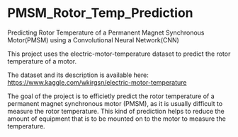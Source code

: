 # PMSM_Rotor_Temp_Prediction
Predicting Rotor Temperature of a Permanent Magnet Synchronous Motor(PMSM) using a Convolutional Neural Network(CNN)

This project uses the electric-motor-temperature dataset to predict the rotor temperature of a motor.

The dataset and its description is available here: https://www.kaggle.com/wkirgsn/electric-motor-temperature

The goal of the project is to efficietly predict the rotor temperature of a permanent magnet synchronous motor (PMSM), 
as it is usually difficult to measure the rotor temperature. This kind of prediction helps to reduce the amount of equipment
that is to be mounted on to the motor to measure the temperature.
